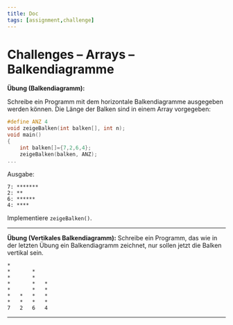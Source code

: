 ```yaml
---
title: Doc
tags: [assignment,challenge]
---
```


# Challenges – Arrays – Balkendiagramme

**Übung (Balkendiagramm):**

Schreibe ein Programm mit dem horizontale Balkendiagramme ausgegeben werden können.
Die Länge der Balken sind in einem Array vorgegeben:


```c
#define ANZ 4
void zeigeBalken(int balken[], int n);
void main()
{
	int balken[]={7,2,6,4};
	zeigeBalken(balken, ANZ);
...
```

Ausgabe:

```
7: *******
2: **
6: ******
4: ****
```

Implementiere `zeigeBalken()`.

---

**Übung (Vertikales Balkendiagramm):**
Schreibe ein Programm, das wie in der letzten Übung ein Balkendiagramm zeichnet, nur sollen jetzt die Balken vertikal sein.

```
*
*       *
*       *
*       *   *
*       *   *
*   *   *   *
*   *   *   *
7   2   6   4
```

---





